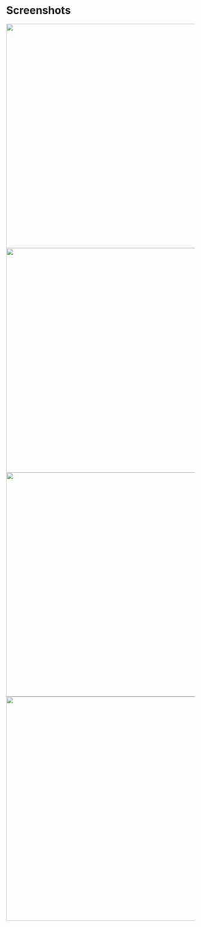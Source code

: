 <h1>Screenshots</h1>

<img src="https://user-images.githubusercontent.com/64019703/200888025-70d5aeb4-6081-4bf1-ac06-584a23947150.png" height="600" style="max-width: 100%;">
<img src="https://user-images.githubusercontent.com/64019703/200888033-826e7a85-7b3b-4c47-be64-6131f3ed493a.png" height="600" style="max-width: 100%;">
<img src="https://user-images.githubusercontent.com/64019703/200888037-55c047dd-086b-4925-83aa-296594ac415e.png" height="600" style="max-width: 100%;">
<img src="https://user-images.githubusercontent.com/64019703/200888774-65c42651-aa23-4b50-9102-7aaa7ed0197e.png" height="600" style="max-width: 100%;">
